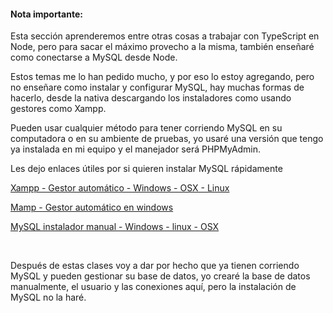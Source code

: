 <h4>Nota importante:</h4><p>Esta sección aprenderemos entre otras cosas a trabajar con TypeScript en Node, pero para sacar el máximo provecho a la misma, también enseñaré como conectarse a MySQL desde Node.</p><p>Estos temas me lo han pedido mucho, y por eso lo estoy agregando, pero no enseñare como instalar y configurar MySQL, hay muchas formas de hacerlo, desde la nativa descargando los instaladores como usando gestores como Xampp.</p><p>Pueden usar cualquier método para tener corriendo MySQL en su computadora o en su ambiente de pruebas, yo usaré una versión que tengo ya instalada en mi equipo y el manejador será PHPMyAdmin.</p><p>Les dejo enlaces útiles por si quieren instalar MySQL rápidamente</p><p><a href="https://www.apachefriends.org/es/index.html" rel="nofollow" target="_blank">Xampp - Gestor automático - Windows - OSX - Linux</a><br></p><p><a href="http://www.wampserver.com/en/" rel="nofollow" target="_blank">Mamp - Gestor automático en windows</a><br></p><p><a href="https://dev.mysql.com/downloads/mysql/" rel="nofollow" target="_blank">MySQL instalador manual - Windows - linux - OSX</a><br></p><p><br></p><p>Después de estas clases voy a dar por hecho que ya tienen corriendo MySQL y pueden gestionar su base de datos, yo crearé la base de datos manualmente, el usuario y las conexiones aquí, pero la instalación de MySQL no la haré.</p>
